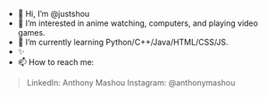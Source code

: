 - 👋 Hi, I’m @justshou
- 💖 I’m interested in anime watching, computers, and playing video games.
- 🌱 I’m currently learning Python/C++/Java/HTML/CSS/JS.
- ✨ 
- 📫 How to reach me:
>
> LinkedIn: Anthony Mashou
> Instagram: @anthonymashou
